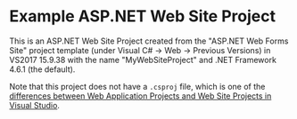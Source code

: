 Example ASP.NET Web Site Project
================================

This is an ASP.NET Web Site Project created from the "ASP.NET Web Forms Site"
project template (under Visual C# -> Web -> Previous Versions) in VS2017
15.9.38 with the name "MyWebSiteProject" and .NET Framework 4.6.1 (the
default).

Note that this project does not have a `.csproj` file, which is one of the
[differences between Web Application Projects and Web Site Projects in Visual
Studio](https://docs.microsoft.com/en-us/previous-versions/aspnet/dd547590(v=vs.110)).
